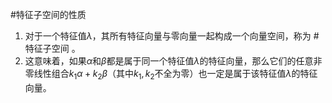#特征子空间的性质 
1. 对于一个特征值$\lambda$，其所有特征向量与零向量一起构成一个向量空间，称为 #特征子空间 。
2. 这意味着，如果$\alpha$和$\beta$都是属于同一个特征值$\lambda$的特征向量，那么它们的任意非零线性组合$k_1\alpha + k_2\beta$（其中$k_1, k_2$不全为零）也一定是属于该特征值$\lambda$的特征向量。